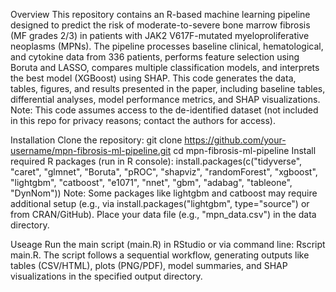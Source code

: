 Overview
This repository contains an R-based machine learning pipeline designed to predict the risk of moderate-to-severe bone marrow fibrosis (MF grades 2/3) in patients with JAK2 V617F-mutated myeloproliferative neoplasms (MPNs).
The pipeline processes baseline clinical, hematological, and cytokine data from 336 patients, performs feature selection using Boruta and LASSO, compares multiple classification models, and interprets the best model (XGBoost) using SHAP. This code generates the data, tables, figures, and results presented in the paper, including baseline tables, differential analyses, model performance metrics, and SHAP visualizations.
Note: This code assumes access to the de-identified dataset (not included in this repo for privacy reasons; contact the authors for access).

Installation
Clone the repository:
git clone https://github.com/your-username/mpn-fibrosis-ml-pipeline.git
cd mpn-fibrosis-ml-pipeline
Install required R packages (run in R console):
install.packages(c("tidyverse", "caret", "glmnet", "Boruta", "pROC", "shapviz", "randomForest", "xgboost", "lightgbm", "catboost", "e1071", "nnet", "gbm", "adabag", "tableone", "DynNom"))
Note: Some packages like lightgbm and catboost may require additional setup (e.g., via install.packages("lightgbm", type="source") or from CRAN/GitHub).
Place your data file (e.g., "mpn_data.csv") in the data directory.

Useage
Run the main script (main.R) in RStudio or via command line: Rscript main.R. The script follows a sequential workflow, generating outputs like tables (CSV/HTML), plots (PNG/PDF), model summaries, and SHAP visualizations in the specified output directory.
